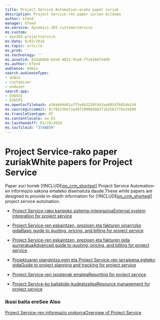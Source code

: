 ```yaml
---
title: Project Service Automation-erako paper zuriak
description: Project Service-ren paper zurien bilduma
author: kfend
manager: kfend
ms.service: dynamics-365-customerservice
ms.custom:
- dyn365-projectservice
ms.date: 8/03/2018
ms.topic: article
ms.prod: ''
ms.technology: ''
ms.assetid: 83dab8b8-b5e9-4023-91a0-ffc6166fa9d5
ms.author: kfend
audience: Admin
search.audienceType:
- admin
- customizer
- enduser
search.app:
- D365CE
- D365PS
ms.openlocfilehash: e36ab04d61a7f5e4b2258f443aa602d7685de244
ms.sourcegitcommit: 8c786230ef2a497280885b827162561776e2eb00
ms.translationtype: HT
ms.contentlocale: eu-ES
ms.lasthandoff: 03/24/2020
ms.locfileid: "3748859"
---
```

# <a name="white-papers-for-project-service"></a><span data-ttu-id="e0109-103">Project Service-rako paper zuriak</span><span class="sxs-lookup"><span data-stu-id="e0109-103">White papers for Project Service</span></span>

<span data-ttu-id="e0109-104">Paper zuri horiek [!INCLUDE[pn_crm_shortest](../includes/pn-crm-shortest.md)] Project Service Automation-en informazio sakona emateko diseinatuta daude.</span><span class="sxs-lookup"><span data-stu-id="e0109-104">These white papers are designed to provide in-depth information for [!INCLUDE[pn_crm_shortest](../includes/pn-crm-shortest.md)] project service automation.</span></span>

-   [<span data-ttu-id="e0109-105">Project Service-rako kanpoko sistema-integrazioa</span><span class="sxs-lookup"><span data-stu-id="e0109-105">External system integration for project service</span></span>](https://go.microsoft.com/fwlink/?LinkId=825445)

-   [<span data-ttu-id="e0109-106">Project Service-ren eskaintzen, prezioen eta fakturen oinarrizko gida</span><span class="sxs-lookup"><span data-stu-id="e0109-106">Basic guide to quoting, pricing, and billing for project service</span></span>](https://go.microsoft.com/fwlink/?LinkId=825241)

-   [<span data-ttu-id="e0109-107">Project Service-ren eskaintzen, prezioen eta fakturen gida aurreratua</span><span class="sxs-lookup"><span data-stu-id="e0109-107">Advanced guide to quoting, pricing, and billing for project service</span></span>](https://go.microsoft.com/fwlink/?LinkId=825242)

-   [<span data-ttu-id="e0109-108">Proiektuaren plangintza egin eta Project Service-ren jarraipena egiteko gida</span><span class="sxs-lookup"><span data-stu-id="e0109-108">Guide to project planning and tracking for project service</span></span>](https://go.microsoft.com/fwlink/?LinkId=825243)

-   [<span data-ttu-id="e0109-109">Project Service-ren txostenak ematea</span><span class="sxs-lookup"><span data-stu-id="e0109-109">Reporting for project service</span></span>](https://go.microsoft.com/fwlink/?LinkId=825446)

-   [<span data-ttu-id="e0109-110">Project Service-ko baliabide-kudeatzailea</span><span class="sxs-lookup"><span data-stu-id="e0109-110">Resource management for project service</span></span>](https://go.microsoft.com/fwlink/?LinkId=825244)

### <a name="see-also"></a><span data-ttu-id="e0109-111">Ikusi baita ere</span><span class="sxs-lookup"><span data-stu-id="e0109-111">See Also</span></span>
 [<span data-ttu-id="e0109-112">Project Service-ren informazio orokorra</span><span class="sxs-lookup"><span data-stu-id="e0109-112">Overview of Project Service</span></span>](../project-service/overview.md)
